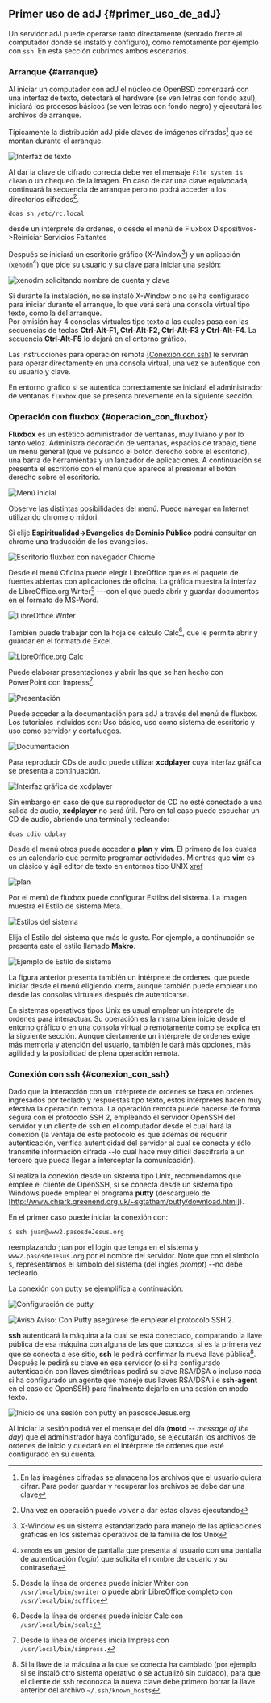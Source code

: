 ## Primer uso de adJ {#primer_uso_de_adJ}

Un servidor adJ puede operarse tanto directamente (sentado frente al computador 
donde se instaló y configuró), como remotamente por ejemplo con ```ssh```. 
En esta sección cubrimos ambos escenarios.

### Arranque   {#arranque}

Al iniciar un computador con adJ el núcleo de OpenBSD comenzará con una
interfaz de texto, detectará el hardware (se ven letras con fondo azul), 
iniciará los procesos básicos (se ven letras con fondo negro) 
y ejecutará los archivos de arranque. 

Típicamente la distribución adJ pide claves de imágenes cifradas[^primer.1] 
que se montan durante el arranque.

[^primer.1]: En las imagénes cifradas se almacena los archivos que el usuario quiera 
cifrar. Para poder guardar y recuperar los archivos se debe dar una clave 

![Interfaz de texto](img/consola.png)

Al dar la clave de cifrado correcta debe ver el mensaje 
 ```File system is clean``` o un chequeo de la imagen. 
En caso de dar una clave equivocada, continuará la secuencia de arranque 
pero no podrá acceder a los directorios cifrados[^primer.2].

[^primer.2]: Una vez en operación puede volver a dar estas claves ejecutando 
```
doas sh /etc/rc.local
```
desde un intérprete de ordenes, o desde el menú de 
Fluxbox Dispositivos->Reiniciar Servicios Faltantes


Después se iniciará un escritorio gráfico (X-Window[^primer.3]) y un aplicación 
(```xenodm```[^primer.4]) que pide su usuario y su clave para iniciar una sesión:

[^primer.3]: X-Window es un sistema estandarizado para manejo de las aplicaciones 
gráficas en los sistemas operativos de la familia de los Unix

[^primer.4]: ```xenodm```  es un gestor de pantalla que presenta al usuario con una 
pantalla de autenticación (*login*) que solicita el nombre de usuario y 
su contraseña

![xenodm solicitando nombre de cuenta y clave](img/xenodm.png)

Si durante la instalación, no se instaló X-Window o no se ha configurado
para iniciar durante el arranque, lo que verá será una consola virtual tipo 
texto, como la del arranque.  
Por omisión hay 4 consolas virtuales tipo texto a las cuales pasa con las 
secuencias de teclas 
**Ctrl-Alt-F1, Ctrl-Alt-F2, Ctrl-Alt-F3 y Ctrl-Alt-F4**. 
La secuencia **Ctrl-Alt-F5** lo dejará en el entorno gráfico.

Las instrucciones para operación remota 
[(Conexión con ssh)](#conexion_con_ssh) le servirán para operar directamente 
en una consola virtual, una vez se autentique con su usuario y clave.

En entorno gráfico si se autentica correctamente se iniciará el administrador 
de ventanas ```fluxbox``` que se presenta brevemente en la siguiente sección.

 
### Operación con fluxbox {#operacion_con_fluxbox}

**Fluxbox** es un estético administrador de ventanas, muy liviano y por lo 
tanto veloz. Administra decoración de ventanas, espacios de trabajo, tiene un 
menú general (que ve pulsando el botón derecho sobre el escritorio), una barra 
de herramientas y un lanzador de aplicaciones. A continuación se presenta el 
escritorio con el menú que aparece al presionar el botón derecho sobre el 
escritorio.

![Menú inicial](img/fluxbox_inicio.png)

Observe las distintas posibilidades del menú. Puede navegar en Internet 
utilizando chrome o midori. 

Si elije __Espiritualidad->Evangelios de Dominio Público__ podrá
consultar en chrome una traducción de los evangelios.

![Escritorio fluxbox con navegador Chrome](img/primerflux.png)

Desde el menú Oficina puede elegir LibreOffice que es el paquete de fuentes 
abiertas con aplicaciones de oficina. La gráfica muestra la interfaz de 
LibreOffice.org Writer[^primer.5] ---con el que puede abrir y guardar documentos
en el formato de MS-Word.
 
![LibreOffice Writer](img/openoffice_writer.png)

[^primer.5]: Desde la línea de ordenes puede iniciar Writer con 
	```/usr/local/bin/swriter``` o puede abrir LibreOffice completo con 
	```/usr/local/bin/soffice```

También puede trabajar con la hoja de cálculo Calc[^primer.6], que le permite 
abrir y guardar en el formato de Excel.


![LibreOffice.org Calc](img/openoffice_calc.png)

[^primer.6]: Desde la línea de ordenes puede iniciar Calc con 
	```/usr/local/bin/scalc```
              
Puede elaborar presentaciones y abrir las que se han hecho con PowerPoint con 
Impress[^primer.7].


![Presentación](img/openoffice_presentacion.png)

[^primer.7]: Desde la línea de ordenes inicia Impress con 
	```/usr/local/bin/simpress.```
 
Puede acceder a la documentación para adJ a través del menú de fluxbox. 
Los tutoriales incluidos son: Uso básico, uso como sistema de escritorio 
y uso como servidor y cortafuegos.

![Documentación](img/documentacion.png)
 
Para reproducir CDs de audio puede utilizar **xcdplayer** cuya interfaz gráfica 
se presenta a continuación.

![Interfaz gráfica de xcdplayer](img/xcdplayer.png)

Sin embargo en caso de que su reproductor de CD no esté conectado a una salida 
de audio, **xcdplayer** no será útil. Pero en tal caso puede escuchar un CD de 
audio, abriendo una terminal y tecleando:

```
doas cdio cdplay
```

Desde el menú otros puede acceder a **plan** y **vim**. El primero de los 
cuales es un calendario que permite programar actividades. 
Mientras que **vim** es un clásico y ágil editor de texto en entornos tipo 
UNIX  [xref](#editor_vi)

![plan](img/plan.png)

Por el menú de fluxbox puede configurar Estilos del sistema. 
La imagen muestra el Estilo de sistema Meta.

![Estilos del sistema](img/fluxbox_menu.png)

Elija el Estilo del sistema que más le guste. Por ejemplo, a continuación
se presenta este el estilo llamado **Makro**.

![Ejemplo de Estilo de sistema](img/estilo1.png)

La figura anterior presenta también un intérprete de ordenes, que puede 
iniciar desde el menú eligiendo xterm, aunque también puede emplear uno 
desde las consolas virtuales después de autenticarse.

 
En sistemas operativos tipos Unix es usual emplear un intérprete de ordenes 
para interactuar. Su operación es la misma bien inicie desde el entorno
gráfico o en una consola virtual o remotamente como se explica en la siguiente 
sección. Aunque ciertamente un intérprete de ordenes exige más memoria 
y atención del usuario, también le dará más opciones, más agilidad y 
la posibilidad de plena operación remota.

### Conexión con ssh {#conexion_con_ssh}

Dado que la interacción con un intérprete de ordenes se basa en ordenes 
ingresados por teclado y respuestas tipo texto, estos intérpretes hacen muy 
efectiva la operación remota. La operación remota puede hacerse de forma segura 
con el protocolo SSH 2, empleando el servidor OpenSSH del servidor y un 
cliente de ssh en el computador desde el cual hará la conexión (la ventaja 
de este protocolo es que además de requerir autenticación, verifica 
autenticidad del servidor al cual se conecta y sólo transmite información 
cifrada --lo cual hace muy difícil descifrarla a un tercero que pueda 
llegar a interceptar la comunicación).

Si realiza la conexión desde un sistema tipo Unix, recomendamos que emplee el 
cliente de OpenSSH, si se conecta desde un sistema tipo Windows puede emplear 
el programa **putty** (descarguelo de 
[http://www.chiark.greenend.org.uk/~sgtatham/putty/download.html]).

En el primer caso puede iniciar la conexión con:

```
$ ssh juan@www2.pasosdeJesus.org
```

reemplazando ```juan``` por el login que tenga en el sistema y 
 ```www2.pasosdeJesus.org``` por el nombre del servidor. 
Note que con el símbolo ```$```, representamos el símbolo del sistema 
(del inglés *prompt*) --no debe teclearlo.

 
La conexión con putty se ejemplifica a continuación:
 
![Configuración de putty](img/putty1.png)
 
![Aviso](img/warning.png) Aviso: Con Putty asegúrese de emplear el 
	protocolo SSH 2.
 
**ssh** autenticará la máquina a la cual se está conectado, comparando la llave 
pública de esa máquina con alguna de las que conozca, si es la primera vez que 
se conecta a ese sitio, **ssh** le pedirá confirmar la nueva llave 
pública[^primer.8]. 
Después le pedirá su clave en ese servidor (o si ha configurado autenticación 
con llaves simétricas pedirá su clave RSA/DSA o incluso nada si ha configurado 
un agente que maneje sus llaves RSA/DSA i.e **ssh-agent** en el caso de OpenSSH)
para finalmente dejarlo en una sesión en modo texto.

[^primer.8]: Si la llave de la máquina a la que se conecta ha cambiado 
	(por ejemplo si se instaló otro sistema operativo o se actualizó sin 
	cuidado), para que el cliente de ssh reconozca la nueva clave debe 
	primero borrar la llave anterior del archivo ```~/.ssh/known_hosts```
 
![Inicio de una sesión con putty en pasosdeJesus.org](img/putty2.png)

Al iniciar la sesión podrá ver el mensaje del día (**motd** --
 *message of the day*) 
que el administrador haya configurado, se ejecutarán los archivos de ordenes 
de inicio y quedará en el intérprete de ordenes que esté configurado en su 
cuenta.

 

